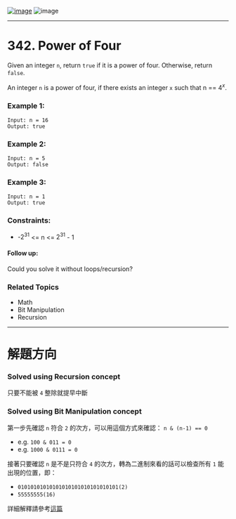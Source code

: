 [![image](https://img.shields.io/badge/Leetcode-Link-blue?logo=leetcode)](https://leetcode.com/problems/power-of-four/)
![image](https://img.shields.io/badge/Difficulty-Easy-green)

---

# 342. Power of Four

Given an integer `n`, return `true` if it is a power of four. Otherwise, return `false`.

An integer `n` is a power of four, if there exists an integer `x` such that n == $4^x$.

### Example 1:

```
Input: n = 16
Output: true
```

### Example 2:

```
Input: n = 5
Output: false
```

### Example 3:

```
Input: n = 1
Output: true
```

### Constraints:

- -$2^{31}$ <= n <= $2^{31}$ - 1

#### Follow up: 

Could you solve it without loops/recursion?

### Related Topics

- Math
- Bit Manipulation
- Recursion
  
---

# 解題方向

### Solved using Recursion concept

只要不能被 `4` 整除就提早中斷

### Solved using Bit Manipulation concept

第一步先確認 `n` 符合 `2` 的次方，可以用這個方式來確認： `n & (n-1) == 0`

- e.g. `100 & 011 = 0`
- e.g. `1000 & 0111 = 0`

接著只要確認 `n` 是不是只符合 `4` 的次方，轉為二進制來看的話可以檢查所有 `1` 能出現的位置，即：

- `01010101010101010101010101010101(2)`
- `55555555(16)`

詳細解釋請參考[這篇](https://leetcode.com/problems/power-of-four/discuss/80456/O(1)-one-line-solution-without-loops)